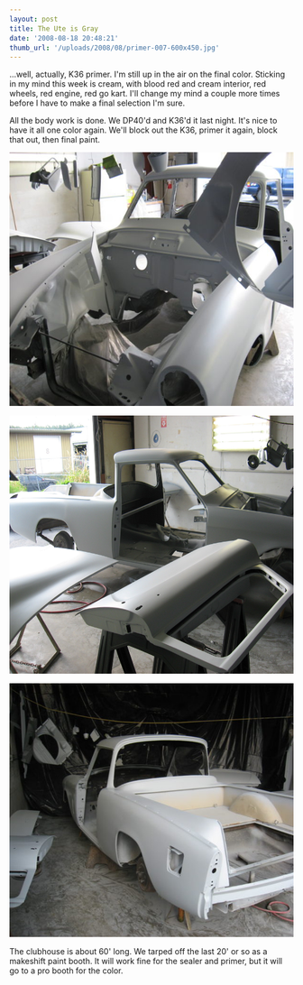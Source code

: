 ```yaml
---
layout: post
title: The Ute is Gray
date: '2008-08-18 20:48:21'
thumb_url: '/uploads/2008/08/primer-007-600x450.jpg'
---
```

...well, actually, K36 primer. I'm still up in the air on the final color. Sticking in my mind this week is cream, with blood red and cream interior, red wheels, red engine, red go kart. I'll change my mind a couple more times before I have to make a final selection I'm sure.

All the body work is done. We DP40'd and K36'd it last night. It's nice to have it all one color again. We'll block out the K36, primer it again, block that out, then final paint.

<a href="/uploads/2008/08/primer-007.jpg"><img class="alignnone size-medium wp-image-441" src="/uploads/2008/08/primer-007-600x450.jpg" alt="" width="600" height="450" /></a>

<a href="/uploads/2009/01/primer-005.jpg"><img class="alignnone size-full wp-image-177" title="primer-005" src="/uploads/2009/01/primer-005.jpg" alt="" width="610" height="458" /></a>

<a href="/uploads/2008/08/primer-002.jpg"><img class="alignnone size-medium wp-image-442" src="/uploads/2008/08/primer-002-600x450.jpg" alt="" width="600" height="450" /></a>

The clubhouse is about 60' long. We tarped off the last 20' or so as a makeshift paint booth. It will work fine for the sealer and primer, but it will go to a pro booth for the color.
